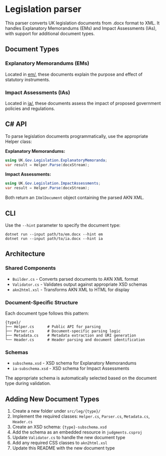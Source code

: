 Legislation parser
==================

This parser converts UK legislation documents from .docx format to XML. It handles Explanatory Memorandums (EMs) and Impact Assessments (IAs), with support for additional document types.

Document Types
--------------

### Explanatory Memorandums (EMs)
Located in [em/](./em/), these documents explain the purpose and effect of statutory instruments.

### Impact Assessments (IAs) 
Located in [ia/](./ia/), these documents assess the impact of proposed government policies and regulations.

C# API
------

To parse legislation documents programmatically, use the appropriate Helper class:

**Explanatory Memorandums:**
```csharp
using UK.Gov.Legislation.ExplanatoryMemoranda;
var result = Helper.Parse(docxStream);
```

**Impact Assessments:**
```csharp
using UK.Gov.Legislation.ImpactAssessments;
var result = Helper.Parse(docxStream);
```

Both return an `IXmlDocument` object containing the parsed AKN XML.

CLI
---

Use the `--hint` parameter to specify the document type:

    dotnet run --input path/to/em.docx --hint em
    dotnet run --input path/to/ia.docx --hint ia

Architecture
------------

### Shared Components
- `Builder.cs` - Converts parsed documents to AKN XML format
- `Validator.cs` - Validates output against appropriate XSD schemas
- `akn2html.xsl` - Transforms AKN XML to HTML for display

### Document-Specific Structure
Each document type follows this pattern:
```
{type}/
├── Helper.cs      # Public API for parsing
├── Parser.cs      # Document-specific parsing logic  
├── Metadata.cs    # Metadata extraction and URI generation
└── Header.cs      # Header parsing and document identification
```

### Schemas
- `subschema.xsd` - XSD schema for Explanatory Memorandums
- `ia-subschema.xsd` - XSD schema for Impact Assessments

The appropriate schema is automatically selected based on the document type during validation.

Adding New Document Types
-------------------------

1. Create a new folder under `src/leg/{type}/`
2. Implement the required classes: `Helper.cs`, `Parser.cs`, `Metadata.cs`, `Header.cs`
3. Create an XSD schema: `{type}-subschema.xsd`
4. Add the schema as an embedded resource in `judgments.csproj`
5. Update `Validator.cs` to handle the new document type
6. Add any required CSS classes to `akn2html.xsl`
7. Update this README with the new document type
